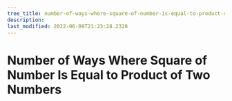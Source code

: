 ```yaml
---
tree_title: number-of-ways-where-square-of-number-is-equal-to-product-of-two-numbers
description: 
last_modified: 2022-06-09T21:23:28.2328
---
```


# Number of Ways Where Square of Number Is Equal to Product of Two Numbers
